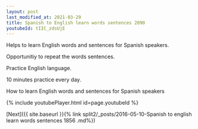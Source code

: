 ```yaml
---
layout: post
last_modified_at: 2021-03-29
title: Spanish to English learn words sentences 2090 
youtubeId: tIIC_zdsUjE
---
```

 
 
Helps to learn English words and sentences for Spanish speakers.

Opportunitiy to repeat the words sentences. 

Practice English language. 
 
10 minutes practice every day. 
 
How to learn English words and sentences for Spanish speakers 
 
{% include youtubePlayer.html id=page.youtubeId %}
 
 
[Next]({{ site.baseurl }}{% link  split2/_posts/2016-05-10-Spanish to english learn words sentences 1856 .md%})
 
